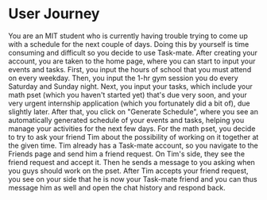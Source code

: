 # User Journey

You are an MIT student who is currently having trouble trying to come up with a schedule for the next couple of days. Doing this by yourself is time consuming and difficult so you decide to use Task-mate. After creating your account, you are taken to the home page, where you can start to input your events and tasks. First, you input the hours of school that you must attend on every weekday. Then, you input the 1-hr gym session you do every Saturday and Sunday night. Next, you input your tasks, which include your math pset (which you haven't started yet) that's due very soon, and your very urgent internship application (which you fortunately did a bit of), due slightly later. After that, you click on "Generate Schedule", where you see an automatically generated schedule of your events and tasks, helping you manage your activities for the next few days. For the math pset, you decide to try to ask your friend Tim about the possibility of working on it together at the given time. Tim already has a Task-mate account, so you navigate to the Friends page and send him a friend request. On Tim's side, they see the friend request and accept it. Then he sends a message to you asking when you guys should work on the pset. After Tim accepts your friend request, you see on your side that he is now your Task-mate friend and you can thus message him as well and open the chat history and respond back.
